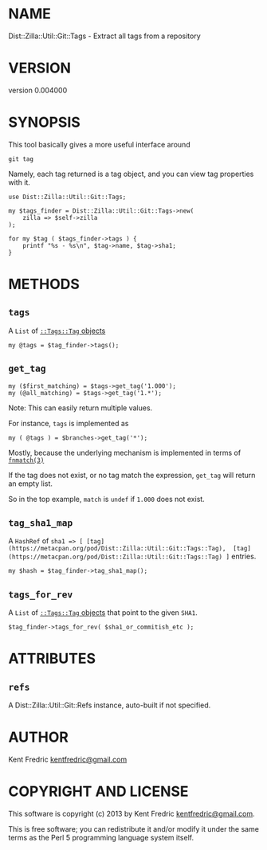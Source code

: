 # NAME

Dist::Zilla::Util::Git::Tags - Extract all tags from a repository

# VERSION

version 0.004000

# SYNOPSIS

This tool basically gives a more useful interface around

    git tag

Namely, each tag returned is a tag object, and you can view tag properties with it.

    use Dist::Zilla::Util::Git::Tags;

    my $tags_finder = Dist::Zilla::Util::Git::Tags->new(
        zilla => $self->zilla
    );

    for my $tag ( $tags_finder->tags ) {
        printf "%s - %s\n", $tag->name, $tag->sha1;
    }

# METHODS

## `tags`

A `List` of [`::Tags::Tag` objects](https://metacpan.org/pod/Dist::Zilla::Util::Git::Tags::Tag)

    my @tags = $tag_finder->tags();

## `get_tag`

    my ($first_matching) = $tags->get_tag('1.000');
    my (@all_matching) = $tags->get_tag('1.*');

Note: This can easily return multiple values.

For instance, `tags` is implemented as

    my ( @tags ) = $branches->get_tag('*');

Mostly, because the underlying mechanism is implemented in terms of [`fnmatch(3)`](http://man.he.net/man3/fnmatch)

If the tag does not exist, or no tag match the expression, `get_tag`  will return an empty list.

So in the top example, `match` is `undef` if `1.000` does not exist.

## `tag_sha1_map`

A `HashRef` of `sha1 => [ [tag](https://metacpan.org/pod/Dist::Zilla::Util::Git::Tags::Tag),  [tag](https://metacpan.org/pod/Dist::Zilla::Util::Git::Tags::Tag) ]` entries.

    my $hash = $tag_finder->tag_sha1_map();

## `tags_for_rev`

A `List` of [`::Tags::Tag` objects](https://metacpan.org/pod/Dist::Zilla::Util::Git::Tags::Tag) that point to the given `SHA1`.

    $tag_finder->tags_for_rev( $sha1_or_commitish_etc );

# ATTRIBUTES

## `refs`

A Dist::Zilla::Util::Git::Refs instance, auto-built if not specified.

# AUTHOR

Kent Fredric <kentfredric@gmail.com>

# COPYRIGHT AND LICENSE

This software is copyright (c) 2013 by Kent Fredric <kentfredric@gmail.com>.

This is free software; you can redistribute it and/or modify it under
the same terms as the Perl 5 programming language system itself.
